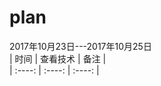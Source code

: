 # plan

2017年10月23日---2017年10月25日     
| 时间 | 查看技术 |  备注 |   
| :----: | :----: | :----: |     
 
 
 

